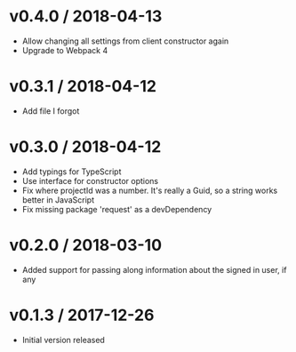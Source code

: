 # v0.4.0 / 2018-04-13

* Allow changing all settings from client constructor again
* Upgrade to Webpack 4

# v0.3.1 / 2018-04-12

* Add file I forgot

# v0.3.0 / 2018-04-12

* Add typings for TypeScript
* Use interface for constructor options
* Fix where projectId was a number. It's really a Guid, so a string works better in JavaScript
* Fix missing package 'request' as a devDependency

# v0.2.0 / 2018-03-10

* Added support for passing along information about the signed in user, if any

# v0.1.3 / 2017-12-26

* Initial version released
